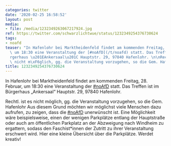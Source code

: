 ```yaml
---
categories: twitter
date: '2020-02-25 16:58:52'
layout: post
media:
- file: /media/1232349263067217924.jpg
ref: https://twitter.com/schwarzlichtwue/status/1232349254376730624
tags:
- noafd
teaser: "In Hafenlohr bei Marktheidenfeld findet am kommenden Freitag, 28. Februar,\
  \ um 18:30 eine Veranstaltung der [#noAfD](/t/noafd) statt. Das Treffen ist im B\xFC\
  rgerhaus \u201EAnkersaal\u201C Hauptstr. 29, 97840 Hafenlohr. \n\nRechtl. ist es\
  \ nicht m\xF6glich, gg. die Veranstaltung vorzugehen, so die Gem. Hafenlohr"
title: 1232349254376730624
---
```

In Hafenlohr bei Marktheidenfeld findet am kommenden Freitag, 28. Februar, um 18:30 eine Veranstaltung der [#noAfD](/t/noafd) statt. Das Treffen ist im Bürgerhaus „Ankersaal“ Hauptstr. 29, 97840 Hafenlohr. 

Rechtl. ist es nicht möglich, gg. die Veranstaltung vorzugehen, so die Gem. Hafenlohr
Aus diesem Grund möchten wir möglichst viele Menschen dazu aufrufen, zu zeigen, dass die [#noAfD](/t/noafd) unerwünscht ist.
Eine Möglichkeit wäre beispielsweise, einen der wenigen Parkplätze entlang der Hauptstraße oder auch am öffentlichen Parkplatz an der Abzweigung nach Windheim zu ergattern, sodass den Faschist\*innen der Zutritt zu ihrer Veranstaltung erschwert wird.
Hier eine kleine Übersicht über die Parkplätze. Werdet kreativ! 